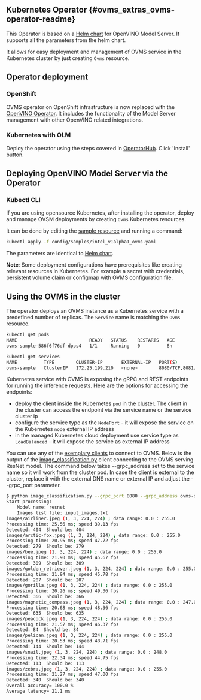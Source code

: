 ## Kubernetes Operator {#ovms_extras_ovms-operator-readme}
This Operator is based on a [Helm chart](https://github.com/openvinotoolkit/model_server/tree/v2021.3/deploy) for OpenVINO Model Server. 
It supports all the parameters from the helm chart.

It allows for easy deployment and management of OVMS service in the Kubernetes cluster by just creating `Ovms` resource.

## Operator deployment

### OpenShift

OVMS operator on OpenShift infrastructure is now replaced with the [OpenVINO Operator](https://github.com/openvinotoolkit/model_server/blob/v2021.4.2/extras/openvino-operator-openshift).
It includes the functionality of the Model Server management with other OpenVINO related integrations.

### Kubernetes with OLM

Deploy the operator using the steps covered in [OperatorHub](https://operatorhub.io/operator/ovms-operator). Click 'Install' button.


## Deploying OpenVINO Model Server via the Operator

### Kubectl CLI

If you are using opensource Kubernetes, after installing the operator, deploy and manage OVSM deployments by creating `Ovms` Kubernetes resources.

It can be done by editing the [sample resource](https://github.com/openvinotoolkit/model_server/blob/v2021.4.2/extras/ovms-operator/config/samples/intel_v1alpha1_ovms.yaml) and running a command:

```bash
kubectl apply -f config/samples/intel_v1alpha1_ovms.yaml
```

The parameters are identical to [Helm chart](../../deploy/README.md).

<b>Note</b>: Some deployment configurations have prerequisites like creating relevant resources in Kubernetes. For example a secret with credentials,
persistent volume claim or configmap with OVMS configuration file.

## Using the OVMS in the cluster

The operator deploys an OVMS instance as a Kubernetes service with a predefined number of replicas.
The `Service` name is matching the `Ovms` resource.
```bash
kubectl get pods
NAME                           READY   STATUS    RESTARTS   AGE
ovms-sample-586f6f76df-dpps4   1/1     Running   0          8h

kubectl get services
NAME          TYPE        CLUSTER-IP       EXTERNAL-IP   PORT(S)             AGE
ovms-sample   ClusterIP   172.25.199.210   <none>        8080/TCP,8081/TCP   8h
```

Kubernetes service with OVMS is exposing the gRPC and REST endpoints for running the inference requests.
Here are the options for accessing the endpoints:
- deploy the client inside the Kubernetes `pod` in the cluster. The client in the cluster can access the endpoint via the service name or the service cluster ip
- configure the service type as the `NodePort` - it will expose the service on the Kubernetes `node` external IP address
- in the managed Kubernetes cloud deployment use service type as `LoadBalanced` - it will expose the service as external IP address
  
You can use any of the [exemplary clients](../../client/python/tensorflow-serving-api/samples) to connect to OVMS. 
Below is the output of the [image_classification.py](../../demos/image_classification/python/image_classification.py) client connecting to the OVMS serving ResNet model.
The command below takes --grpc_address set to the service name so it will work from the cluster pod.
In case the client is external to the cluster, replace it with the external DNS name or external IP  and adjust the --grpc_port parameter.

```bash
$ python image_classification.py --grpc_port 8080 --grpc_address ovms-sample --input_name 0 --output_name 1463
Start processing:
	Model name: resnet
	Images list file: input_images.txt
images/airliner.jpeg (1, 3, 224, 224) ; data range: 0.0 : 255.0
Processing time: 25.56 ms; speed 39.13 fps
Detected: 404  Should be: 404
images/arctic-fox.jpeg (1, 3, 224, 224) ; data range: 0.0 : 255.0
Processing time: 20.95 ms; speed 47.72 fps
Detected: 279  Should be: 279
images/bee.jpeg (1, 3, 224, 224) ; data range: 0.0 : 255.0
Processing time: 21.90 ms; speed 45.67 fps
Detected: 309  Should be: 309
images/golden_retriever.jpeg (1, 3, 224, 224) ; data range: 0.0 : 255.0
Processing time: 21.84 ms; speed 45.78 fps
Detected: 207  Should be: 207
images/gorilla.jpeg (1, 3, 224, 224) ; data range: 0.0 : 255.0
Processing time: 20.26 ms; speed 49.36 fps
Detected: 366  Should be: 366
images/magnetic_compass.jpeg (1, 3, 224, 224) ; data range: 0.0 : 247.0
Processing time: 20.68 ms; speed 48.36 fps
Detected: 635  Should be: 635
images/peacock.jpeg (1, 3, 224, 224) ; data range: 0.0 : 255.0
Processing time: 21.57 ms; speed 46.37 fps
Detected: 84  Should be: 84
images/pelican.jpeg (1, 3, 224, 224) ; data range: 0.0 : 255.0
Processing time: 20.53 ms; speed 48.71 fps
Detected: 144  Should be: 144
images/snail.jpeg (1, 3, 224, 224) ; data range: 0.0 : 248.0
Processing time: 22.34 ms; speed 44.75 fps
Detected: 113  Should be: 113
images/zebra.jpeg (1, 3, 224, 224) ; data range: 0.0 : 255.0
Processing time: 21.27 ms; speed 47.00 fps
Detected: 340  Should be: 340
Overall accuracy= 100.0 %
Average latency= 21.1 ms
```
